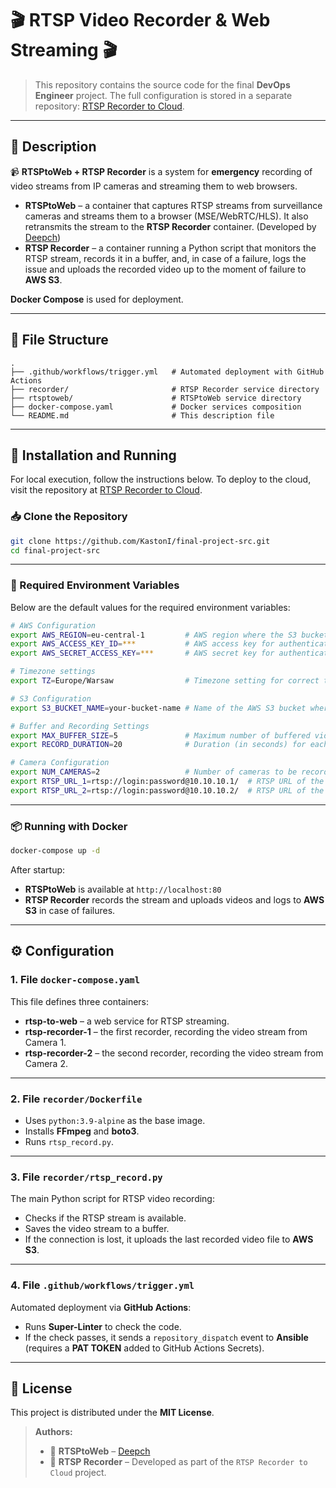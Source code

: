 # **🎬 RTSP Video Recorder & Web Streaming 🎬**  

> This repository contains the source code for the final **DevOps Engineer** project. The full configuration is stored in a separate repository: [RTSP Recorder to Cloud](https://github.com/KastonI/final-project-cfg).

---

## **📌 Description**  
📹 **RTSPtoWeb + RTSP Recorder** is a system for **emergency** recording of video streams from IP cameras and streaming them to web browsers.

- **RTSPtoWeb** – a container that captures RTSP streams from surveillance cameras and streams them to a browser (MSE/WebRTC/HLS). It also retransmits the stream to the **RTSP Recorder** container. (Developed by [Deepch](https://github.com/deepch))  
- **RTSP Recorder** – a container running a Python script that monitors the RTSP stream, records it in a buffer, and, in case of a failure, logs the issue and uploads the recorded video up to the moment of failure to **AWS S3**.  

**Docker Compose** is used for deployment.

---

## **📂 File Structure**  

```
.
├── .github/workflows/trigger.yml   # Automated deployment with GitHub Actions
├── recorder/                       # RTSP Recorder service directory
├── rtsptoweb/                      # RTSPtoWeb service directory
├── docker-compose.yaml             # Docker services composition
└── README.md                       # This description file
```

---

## **🚀 Installation and Running**  

For local execution, follow the instructions below. To deploy to the cloud, visit the repository at [RTSP Recorder to Cloud](https://github.com/KastonI/final-project-cfg).

### **📥 Clone the Repository**  

```bash
git clone https://github.com/KastonI/final-project-src.git
cd final-project-src
```

---

### **📎 Required Environment Variables**  

Below are the default values for the required environment variables:

```bash
# AWS Configuration
export AWS_REGION=eu-central-1         # AWS region where the S3 bucket is located
export AWS_ACCESS_KEY_ID=***           # AWS access key for authentication
export AWS_SECRET_ACCESS_KEY=***       # AWS secret key for authentication

# Timezone settings
export TZ=Europe/Warsaw                # Timezone setting for correct timestamp logging

# S3 Configuration
export S3_BUCKET_NAME=your-bucket-name # Name of the AWS S3 bucket where videos and logs will be stored

# Buffer and Recording Settings
export MAX_BUFFER_SIZE=5               # Maximum number of buffered video files before older ones are deleted
export RECORD_DURATION=20              # Duration (in seconds) for each recorded video file

# Camera Configuration
export NUM_CAMERAS=2                   # Number of cameras to be recorded
export RTSP_URL_1=rtsp://login:password@10.10.10.1/  # RTSP URL of the first camera
export RTSP_URL_2=rtsp://login:password@10.10.10.2/  # RTSP URL of the second camera
```

---

### **📦 Running with Docker**  

```bash
docker-compose up -d
```

After startup:

- **RTSPtoWeb** is available at `http://localhost:80`
- **RTSP Recorder** records the stream and uploads videos and logs to **AWS S3** in case of failures.

---

## **⚙️ Configuration**  

### **1. File `docker-compose.yaml`**  

This file defines three containers:

- **rtsp-to-web** – a web service for RTSP streaming.  
- **rtsp-recorder-1** – the first recorder, recording the video stream from Camera 1.  
- **rtsp-recorder-2** – the second recorder, recording the video stream from Camera 2.  

---

### **2. File `recorder/Dockerfile`**  

- Uses `python:3.9-alpine` as the base image.  
- Installs **FFmpeg** and **boto3**.  
- Runs `rtsp_record.py`.  

---

### **3. File `recorder/rtsp_record.py`**  

The main Python script for RTSP video recording:

- Checks if the RTSP stream is available.  
- Saves the video stream to a buffer.  
- If the connection is lost, it uploads the last recorded video file to **AWS S3**.  

---

### **4. File `.github/workflows/trigger.yml`**  

Automated deployment via **GitHub Actions**:

- Runs **Super-Linter** to check the code.  
- If the check passes, it sends a `repository_dispatch` event to **Ansible** (requires a **PAT TOKEN** added to GitHub Actions Secrets).  

---

## **📜 License**  

This project is distributed under the **MIT License**.

> **Authors:**  
> - 📌 **RTSPtoWeb** – [Deepch](https://github.com/deepch)  
> - 📌 **RTSP Recorder** – Developed as part of the `RTSP Recorder to Cloud` project.  
